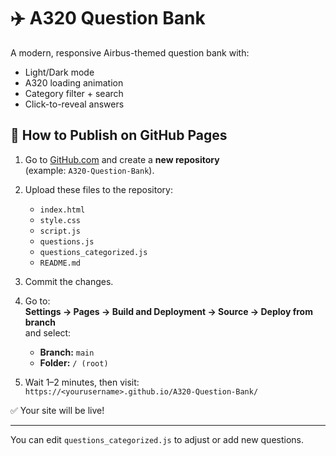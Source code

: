 # ✈️ A320 Question Bank

A modern, responsive Airbus-themed question bank with:
- Light/Dark mode
- A320 loading animation
- Category filter + search
- Click-to-reveal answers

## 🚀 How to Publish on GitHub Pages

1. Go to [GitHub.com](https://github.com) and create a **new repository**  
   (example: `A320-Question-Bank`).

2. Upload these files to the repository:
   - `index.html`
   - `style.css`
   - `script.js`
   - `questions.js`
   - `questions_categorized.js`
   - `README.md`

3. Commit the changes.

4. Go to:  
   **Settings → Pages → Build and Deployment → Source → Deploy from branch**  
   and select:
   - **Branch:** `main`
   - **Folder:** `/ (root)`

5. Wait 1–2 minutes, then visit:  
   `https://<yourusername>.github.io/A320-Question-Bank/`

✅ Your site will be live!

---

You can edit `questions_categorized.js` to adjust or add new questions.